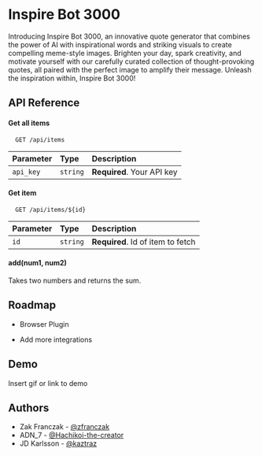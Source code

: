 # Inspire Bot 3000

Introducing Inspire Bot 3000, an innovative quote generator that combines the power of AI with inspirational words and striking visuals to create compelling meme-style images. Brighten your day, spark creativity, and motivate yourself with our carefully curated collection of thought-provoking quotes, all paired with the perfect image to amplify their message. Unleash the inspiration within, Inspire Bot 3000!

## API Reference

#### Get all items

```http
  GET /api/items
```

| Parameter | Type     | Description                |
| :-------- | :------- | :------------------------- |
| `api_key` | `string` | **Required**. Your API key |

#### Get item

```http
  GET /api/items/${id}
```

| Parameter | Type     | Description                       |
| :-------- | :------- | :-------------------------------- |
| `id`      | `string` | **Required**. Id of item to fetch |

#### add(num1, num2)

Takes two numbers and returns the sum.

## Roadmap

- Browser Plugin

- Add more integrations

## Demo

Insert gif or link to demo

## Authors

- Zak Franczak - [@zfranczak](https://www.github.com/zfranczak)
- ADN_7 - [@Hachikoi-the-creator](https://www.github.com/Hachikoi-the-creator)
- JD Karlsson - [@kaztraz](https://www.github.com/kaztraz)
